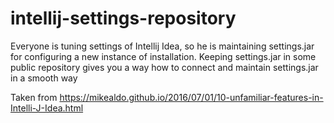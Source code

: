 # intellij-settings-repository

Everyone is tuning settings of Intellij Idea, so he is maintaining settings.jar for configuring a new instance of installation. 
Keeping settings.jar in some public repository gives you a way how to connect and maintain settings.jar in a smooth way

Taken from https://mikealdo.github.io/2016/07/01/10-unfamiliar-features-in-Intelli-J-Idea.html
